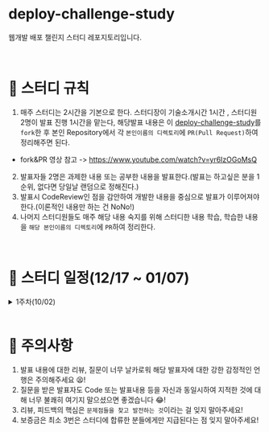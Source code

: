 # deploy-challenge-study
웹개발 배포 챌린지 스터디 레포지토리입니다.

<br>

# 📢 스터디 규칙
1. 매주 스터디는 2시간을 기본으로 한다. 스터디장이 기술소개시간 1시간 , 스터디원 2명이 발표 진행 1시간을 맡는다, 해당발표 내용은 이 [deploy-challenge-study](https://github.com/mooh2jj/Java-Coding-Interview-Study)를 `fork`한 후 본인 Repository에서 각 `본인이름의 디렉토리`에 `PR(Pull Request)`하여 정리해주면 된다.
  * fork&PR 영상 참고 -> https://www.youtube.com/watch?v=yr6IzOGoMsQ

2. 발표자들 2명은 과제한 내용 또는 공부한 내용을 발표한다.(발표는 하고싶은 분을 1순위, 없다면 당일날 랜덤으로 정해진다.)
3. 발표시 CodeReview인 점을 감안하여 개발한 내용을 중심으로 발표가 이루어져야 한다.(이론적인 내용만 하는 건 NoNo!)
4. 나머지 스터디원들도 매주 해당 내용 숙지를 위해 스터디한 내용 학습, 학습한 내용을 `해당 본인이름의 디렉토리`에 `PR`하여 정리한다. 


<br>

# 📅 스터디 일정(12/17 ~ 01/07)

<details>
<summary>1주차(10/02)</summary>
<div markdown="1">

* 자기소개 시간
* 스터디 취지, 방향, 구성 방식 설명
* 과제 
```
1) 사용 툴 설치및 이해하기 
 * IntelliJ(얼티메이트 버전 추천-플러그인 사용 가능)
 * MySQL, DB 접속 HediSQL 
 * e2e 테스트용 postman
 * git/github

2) SpringBoot, JPA(ORM), Mysql 사용 간단한 CRUD REST API 만들기(Entity 명은 각자 취향대로)

3) 배포 환경설정 구축
 * AWS 가입 -> EC2 인스턴스 만들기  
 * Docker 설치하기(윈도우의 경우 wsl2 설치해야)
```
</div>
</details>


<br>

# 🎃 주의사항

1. 발표 내용에 대한 리뷰, 질문이 너무 날카로워 해당 발표자에 대한 강한 감정적인 언행은 주의해주세요 😫!
2. 질문을 받은 발표자도 Code 또는 발표내용 등을 자신과 동일시하여 지적한 것에 대해 너무 불쾌히 여기지 말으셨으면 좋겠습니다 😂!
3. 리뷰, 피드백의 핵심은 `문제점들을 찾고 발전하는 것`이라는 걸 잊지 말아주세요!
4. 보증금은 최소 3번은 스터디에 합류한 분들에게만 지급된다는 점 잊지 말아주세요!
